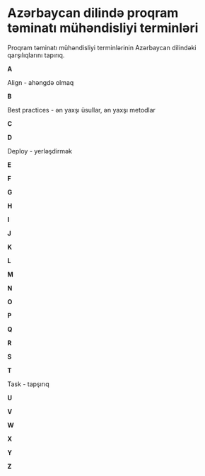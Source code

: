 # Azərbaycan dilində proqram təminatı mühəndisliyi terminləri
Proqram təminatı mühəndisliyi terminlərinin Azərbaycan dilindəki qarşılıqlarını tapırıq.

**A**

Align - ahəngdə olmaq

**B**

Best practices - ən yaxşı üsullar, ən yaxşı metodlar

**C**

**D**

Deploy - yerləşdirmək

**E**

**F**

**G**

**H**

**I**

**J**

**K**

**L**

**M**

**N**

**O**

**P**

**Q**

**R**

**S**

**T**

Task - tapşırıq

**U**

**V**

**W**

**X**

**Y**

**Z**
